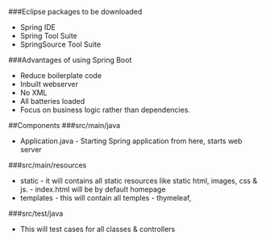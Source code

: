 ###Eclipse packages to be downloaded
* Spring IDE
* Spring Tool Suite
* SpringSource Tool Suite

###Advantages of using Spring Boot
* Reduce boilerplate code
* Inbuilt webserver
* No XML
* All batteries loaded
* Focus on business logic rather than dependencies.



##Components
###src/main/java
* Application.java - Starting Spring application from here, starts web server

###src/main/resources
* static    - it will contains all static resources like static html, images, css & js.
            - index.html will be by default homepage
* templates - this will contain all temples - thymeleaf,

###src/test/java
* This will test cases for all classes & controllers